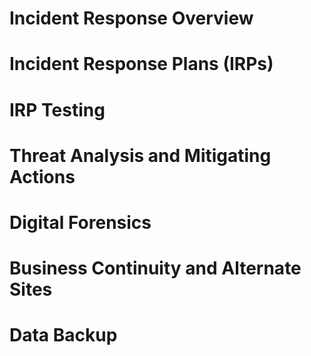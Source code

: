 # Incident Response Overview

# Incident Response Plans (IRPs) 

# IRP Testing

# Threat Analysis and Mitigating Actions

# Digital Forensics

# Business Continuity and Alternate Sites

# Data Backup
